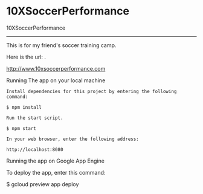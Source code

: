 # 10XSoccerPerformance
10XSoccerPerformance

--------------------------

This is for my friend's soccer training camp. 

Here is the url: . 

http://www.10xsoccerperformance.com

Running The app on your local machine

    Install dependencies for this project by entering the following command:

    $ npm install

    Run the start script.

    $ npm start

    In your web browser, enter the following address:

    http://localhost:8080

Running the app on Google App Engine

To deploy the app, enter this command:

$ gcloud preview app deploy